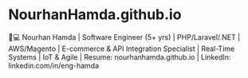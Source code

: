 # NourhanHamda.github.io
👩💻 Nourhan Hamda | Software Engineer (5+ yrs) | PHP/Laravel/.NET | AWS/Magento | E-commerce &amp; API Integration Specialist | Real-Time Systems | IoT &amp; Agile | Resume: nourhanhamda.github.io | LinkedIn: linkedin.com/in/eng-hamda  
